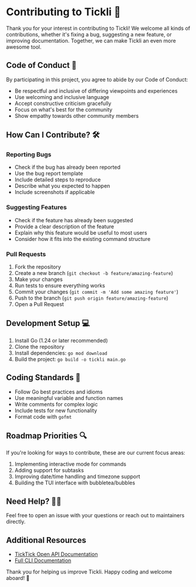 # Contributing to Tickli 🤝

Thank you for your interest in contributing to Tickli! We welcome all kinds of contributions, whether it's fixing a bug, suggesting a new feature, or improving documentation. Together, we can make Tickli an even more awesome tool.

## Code of Conduct 🤝

By participating in this project, you agree to abide by our Code of Conduct:

- Be respectful and inclusive of differing viewpoints and experiences
- Use welcoming and inclusive language
- Accept constructive criticism gracefully
- Focus on what's best for the community
- Show empathy towards other community members

## How Can I Contribute? 🛠️

### Reporting Bugs

- Check if the bug has already been reported
- Use the bug report template
- Include detailed steps to reproduce
- Describe what you expected to happen
- Include screenshots if applicable

### Suggesting Features

- Check if the feature has already been suggested
- Provide a clear description of the feature
- Explain why this feature would be useful to most users
- Consider how it fits into the existing command structure

### Pull Requests

1. Fork the repository
2. Create a new branch (`git checkout -b feature/amazing-feature`)
3. Make your changes
4. Run tests to ensure everything works
5. Commit your changes (`git commit -m 'Add some amazing feature'`)
6. Push to the branch (`git push origin feature/amazing-feature`)
7. Open a Pull Request

## Development Setup 💻

1. Install Go (1.24 or later recommended)
2. Clone the repository
3. Install dependencies: `go mod download`
4. Build the project: `go build -o tickli main.go`

## Coding Standards 📝

- Follow Go best practices and idioms
- Use meaningful variable and function names
- Write comments for complex logic
- Include tests for new functionality
- Format code with `gofmt`

## Roadmap Priorities 🔍

If you're looking for ways to contribute, these are our current focus areas:

1. Implementing interactive mode for commands
2. Adding support for subtasks
3. Improving date/time handling and timezone support
4. Building the TUI interface with bubbletea/bubbles

## Need Help? 🙋‍♀️

Feel free to open an issue with your questions or reach out to maintainers directly.

## Additional Resources
- [TickTick Open API Documentation](https://developer.ticktick.com/docs/index.html#/openapi)
- [Full CLI Documentation](link/to/combined_documentation.md)

Thank you for helping us improve Tickli. Happy coding and welcome aboard! 🎉